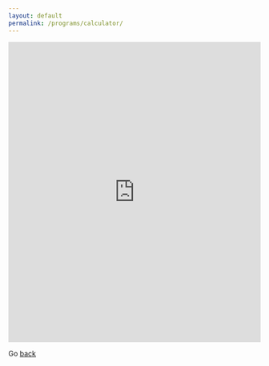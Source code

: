 ```yaml
---
layout: default
permalink: /programs/calculator/
---
```

<html> 
    <iframe src="https://trinket.io/embed/python/33f1358bed?outputOnly=true&runOption=run" width="100%" height="600" frameborder="0" marginwidth="0" marginheight="0" allowfullscreen></iframe>
    <p>Go <a href="daleprojects.github.io">back</a></p>
</html> 
